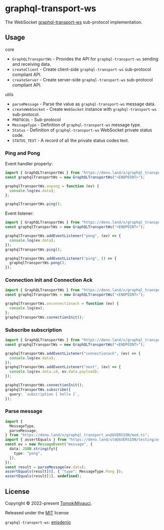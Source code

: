 # graphql-transport-ws

The WebSocket
[graphql-transport-ws](https://github.com/enisdenjo/graphql-ws/blob/master/PROTOCOL.md)
sub-protocol implementation.

## Usage

core

- `GraphQLTransportWs` - Provides the API for `graphql-transport-ws` sending and
  receiving data.
- `createClient` - Create client-side `graphql-transport-ws` sub-protocol
  compliant API.
- `createServer` - Create server-side `graphql-transport-ws` sub-protocol
  compliant API.

utils

- `parseMessage` - Parse the value as `graphql-transport-ws` message data.
- `createWebSocket` - Create `WebSocket` instance with `graphql-transport-ws`
  sub-protocol.
- `PROTOCOL` - Sub-protocol
- `MessageType` - Definition of `graphql-transport-ws` message type.
- `Status` - Definition of `graphql-transport-ws` WebSocket private status code.
- `STATUS_TEXT` - A record of all the private status codes text.

### Ping and Pong

Event handler property:

```ts
import { GraphQLTransportWs } from "https://deno.land/x/graphql_transport_ws@$VERSION/mod.ts";
const graphqlTransportWs = new GraphQLTransportWs("<ENDPOINT>");

graphqlTransportWs.onpong = function (ev) {
  console.log(ev.data);
};

graphqlTransportWs.ping();
```

Event listener:

```ts
import { GraphQLTransportWs } from "https://deno.land/x/graphql_transport_ws@$VERSION/mod.ts";
const graphqlTransportWs = new GraphQLTransportWs("<ENDPOINT>");

graphqlTransportWs.addEventListener("pong", (ev) => {
  console.log(ev.data);
});
graphqlTransportWs.ping();

graphqlTransportWs.addEventListener("ping", () => {
  graphqlTransportWs.pong();
});
```

### Connection init and Connection Ack

```ts
import { GraphQLTransportWs } from "https://deno.land/x/graphql_transport_ws@$VERSION/mod.ts";
const graphqlTransportWs = new GraphQLTransportWs("<ENDPOINT>");

graphqlTransportWs.onconnectionack = function (ev) {
  console.log(ev);
};
graphqlTransportWs.connectionInit();
```

### Subscribe subscription

```ts
import { GraphQLTransportWs } from "https://deno.land/x/graphql_transport_ws@$VERSION/mod.ts";
const graphqlTransportWs = new GraphQLTransportWs("<ENDPOINT>");

graphqlTransportWs.addEventListener("connectionack", (ev) => {
  console.log(ev.data);
});
graphqlTransportWs.addEventListener("next", (ev) => {
  console.log(ev.data.id, ev.data.payload);
});

graphqlTransportWs.connectionInit();
graphqlTransportWs.subscribe({
  query: `subscription { hello }`,
});
```

### Parse message

```ts
import {
  MessageType,
  parseMessage,
} from "https://deno.land/x/graphql_transport_ws@$VERSION/mod.ts";
import { assertEquals } from "https://deno.land/std@$VERSION/testing/asserts.ts";
const ev = new MessageEvent("message", {
  data: JSON.stringify({
    type: "pong",
  }),
});
const result = parseMessage(ev.data);
assertEquals(result[0], { "type": MessageType.Pong });
assertEquals(result[1], undefined);
```

## License

Copyright © 2022-present [TomokiMiyauci](https://github.com/TomokiMiyauci).

Released under the [MIT](./LICENSE) license

`graphql-transport-ws`: [enisdenjo](https://github.com/enisdenjo)
